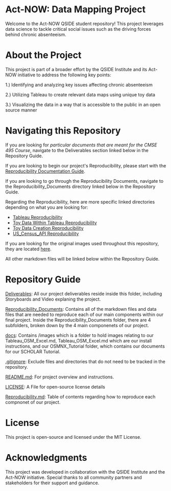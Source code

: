# Act-NOW: Data Mapping Project

Welcome to the Act-NOW QSIDE student repository! This project leverages data science to tackle critical social issues such as the driving forces behind chronic absenteeism. 

# About the Project

This project is part of a broader effort by the QSIDE Institute and its Act-NOW initiative to address the following key points:

1.) Identifying and analyzing key issues affecting chronic absenteeism

2.) Utilizing Tableau to create relevant data maps using unique toy data

3.) Visualizing the data in a way that is accessible to the public in an open source manner

# Navigating this Repository 
If you are looking for *particular documents that are meant for the CMSE 495 Course*, navigate to the Deliverables section linked below in the Repository Guide. 

If you are looking to begin our project's Reproducibility, please start with the [Reproducibility Documentation Guide](/Reproducibility.md). 

If you are looking to go through the Reproducibility Documents, navigate to the Reproducibility_Documents directory linked below in the Repository Guide. 

Regarding the Reproducibility, here are more specific linked directories depending on what you are looking for:
- [Tableau Reproducibility](/Reproducibility_Documents/Tableau)
- [Toy Data Within Tableau Reproducibility](/Reproducibility_Documents/Toy_Data_TableauSheet)
- [Toy Data Creation Reproducibility](/Reproducibility_Documents/Toy_Dataset)
- [US_Census_API Reproducibility](/Reproducibility_Documents/US_Census_API)

If you are looking for the original images used throughout this repository, they are located [here](/docs/images).

All other markdown files will be linked below within the Repository Guide.




# Repository Guide

[Deliverables](/Deliverables): All our project deliverables reside inside this folder, including Storyboards and Video explaning the project. 

[Reproducibility_Documents](/Reproducibility_Documents): Contains all of the markdown files and data files that are needed to reproduce each of our main components within our final project. Inside the Reproducibility_Documents folder, there are 4 subfolders, broken down by the 4 main componenets of our project.

[docs](/docs): Contains /images which is a folder to hold images relating to our Tableau_OSM_Excel.md, Tableau_OSM_Excel.md which are our install instructions, and our OSMNX_Tutorial folder, which contains our documents for our SCHOLAR Tutorial.

[.gitignore](.gitignore): Exclude files and directories that do not need to be tracked in the repository.

[README.md](README.md): For project overview and instructions.

[LICENSE](LICENSE): A File for open-source license details

[Reproducibility.md](/Reproducibility.md): Table of contents regarding how to reproduce each compnonet of our project.

# License

This project is open-source and licensed under the MIT License.

# Acknowledgments

This project was developed in collaboration with the QSIDE Institute and the Act-NOW initiative. Special thanks to all community partners and stakeholders for their support and guidance.


